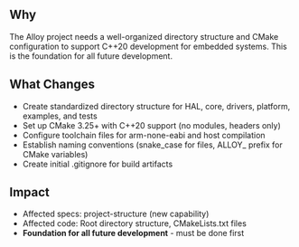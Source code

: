 ## Why

The Alloy project needs a well-organized directory structure and CMake configuration to support C++20 development for embedded systems. This is the foundation for all future development.

## What Changes

- Create standardized directory structure for HAL, core, drivers, platform, examples, and tests
- Set up CMake 3.25+ with C++20 support (no modules, headers only)
- Configure toolchain files for arm-none-eabi and host compilation
- Establish naming conventions (snake_case for files, ALLOY_ prefix for CMake variables)
- Create initial .gitignore for build artifacts

## Impact

- Affected specs: project-structure (new capability)
- Affected code: Root directory structure, CMakeLists.txt files
- **Foundation for all future development** - must be done first
